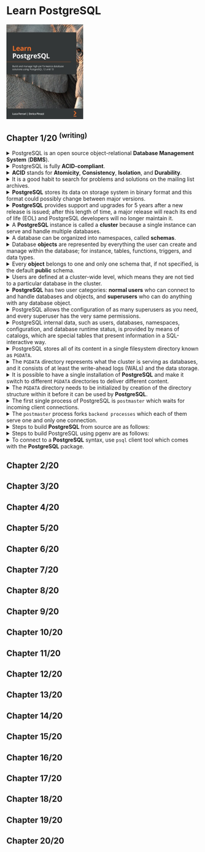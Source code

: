 # Learn PostgreSQL
<img src="../covers/9781838985288.jpg" width="200"/>

## Chapter 1/20 <sup>(writing)</sup>

<details>
<summary>PostgreSQL is an open source object-relational <b>Database Management System</b> (<b>DBMS</b>).</summary>

>

> Origins:
> -

> References:
---
</details>

<details>
<summary>PostgreSQL is fully <b>ACID-compliant</b>.</summary>

>

> Origins:
> -

> References:
---
</details>

<details>
<summary><b>ACID</b> stands for <b>Atomicity</b>, <b>Consistency</b>, <b>Isolation</b>, and <b>Durability</b>.</summary>

> - **Atomicity**: Complex database operations is proccessed as a single instruction.
> - **Consistency**: Data within the database will not be corrupted due to partially performed operations.
> - **Isolation**: Allows database to handle concurrency, without interleaved changes.
> - **Durability**: Database engine is supposed to protect the data it contains, even in the case of software and hardware failures.

> Origins:
> -

> References:
---
</details>

<details>
<summary>It is a good habit to search for problems and solutions on the mailing list archives.</summary>

>

> Origins:
> -

> References:
> - https://www.postgresql.org/list
---
</details>

<details>
<summary><b>PostgreSQL</b> stores its data on storage system in binary format and this format could possibly change between major versions.</summary>

>

> Origins:
> -

> References:
---
</details>

<details>
<summary><b>PostgreSQL</b> provides support and upgrades for 5 years after a new release is issued; after this length of time, a major release will reach its end of life (EOL) and PostgreSQL developers will no longer maintain it.</summary>

>

> Origins:
> -

> References:
---
</details>

<details>
<summary>A <b>PostgreSQL</b> instance is called a <b>cluster</b> because a single instance can serve and handle multiple databases.</summary>

>

> Origins:
> -

> References:
---
</details>

<details>
<summary>A database can be organized into namespaces, called <b>schemas</b>.</summary>

> Schemas cannot be nested, so they represent a flat namespace.

> Origins:
> -

> References:
---
</details>

<details>
<summary>Database <b>objects</b> are represented by everything the user can create and manage within the database; for instance, tables, functions, triggers, and data types.</summary>

>

> Origins:
> -

> References:
---
</details>

<details>
<summary>Every <b>object</b> belongs to one and only one schema that, if not specified, is the default <b>public</b> schema.</summary>

>

> Origins:
> -

> References:
---
</details>

<details>
<summary>Users are defined at a cluster-wide level, which means they are not tied to a particular database in the cluster.</summary>

>

> Origins:
> -

> References:
---
</details>

<details>
<summary><b>PostgreSQL</b> has two user categories: <b>normal users</b> who can connect to and handle databases and objects, and <b>superusers</b> who can do anything with any database object.</summary>

>

> Origins:
> -

> References:
---
</details>

<details>
<summary>PostgreSQL allows the configuration of as many superusers as you need, and every superuser has the very same permissions.</summary>

>

> Origins:
> -

> References:
---
</details>

<details>
<summary>PostgreSQL internal data, such as users, databases, namespaces, configuration, and database runtime status, is provided by means of catalogs, which are special tables that present information in a SQL-interactive way.</summary>

>

> Origins:
> -

> References:
---
</details>

<details>
<summary>PostgreSQL stores all of its content in a single filesystem directory known as <code>PGDATA</code>.</summary>

>

> Origins:
> -

> References:
---
</details>

<details>
<summary>The <code>PGDATA</code> directory represents what the cluster is serving as databases, and it consists of at least the write-ahead logs (WALs) and the data storage.</summary>

>

> Origins:
> -

> References:
---
</details>

<details>
<summary>It is possible to have a single installation of <b>PostgreSQL</b> and make it switch to different <code>PGDATA</code> directories to deliver different content.</summary>

>

> Origins:
> -

> References:
---
</details>

<details>
<summary>The <code>PGDATA</code> directory needs to be initialized by creation of the directory structure within it before it can be used by <b>PostgreSQL</b>.</summary>

>

> Origins:
> -

> References:
---
</details>

<details>
<summary>The first single process of PostgreSQL is <code>postmaster</code> which waits for incoming client connections.</summary>

>

> Origins:
> -

> References:
---
</details>

<details>
<summary>The <code>postmaster</code> process forks <code>backend processes</code> which each of them serve one and only one connection.</summary>

>

> Origins:
> -

> References:
---
</details>

<details>
<summary>Steps to build <b>PostgreSQL</b> from source are as follows:</summary>

> First build the project:
> 
> ```sh
> git clone https://github.com/postgresql/postgresql
> cd postgresql
> git checkout <latest>
> ./configure --prefix=$HOME/.local
> make
> sudo make install
> ``````
> 
> Create postgres user and initialize database:
> 
> ```sh
> sudo useradd postgres
> sudo mkdir /opt/postgres/14
> sudo chown postgres:postgres /opt/postgres/14
> initdb -D /opt/postgresql/14
> ``````

> Origins:
> -

> References:
---
</details>

<details>
<summary>Steps to build PostgreSQL using pgenv are as follows:</summary>

> Prepare script:
> 
> ```sh
> git clone https://github.com/theory/pgenv
> cp pgenv/bin/pgenv ~/.local/bin/
> ``````
> 
> Build database:
> 
> ```sh
> pgenv available
> pgenv build <version>
> ``````

> Origins:
> -

> References:
---
</details>

<details>
<summary>To connect to a <b>PostgreSQL</b> syntax, use <code>psql</code> client tool which comes with the <b>PostgreSQL</b> package.</summary>

> ```sh
> psql -U postgres -h localhost template1
> ``````

> Origins:
> -

> References:
---
</details>

## Chapter 2/20
## Chapter 3/20
## Chapter 4/20
## Chapter 5/20
## Chapter 6/20
## Chapter 7/20
## Chapter 8/20
## Chapter 9/20
## Chapter 10/20
## Chapter 11/20
## Chapter 12/20
## Chapter 13/20
## Chapter 14/20
## Chapter 15/20
## Chapter 16/20
## Chapter 17/20
## Chapter 18/20
## Chapter 19/20
## Chapter 20/20
